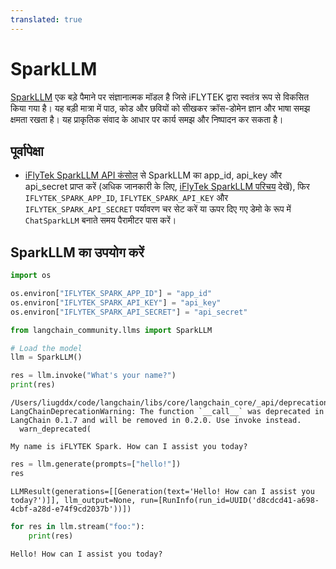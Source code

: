 ```yaml
---
translated: true
---
```


# SparkLLM

[SparkLLM](https://xinghuo.xfyun.cn/spark) एक बड़े पैमाने पर संज्ञानात्मक मॉडल है जिसे iFLYTEK द्वारा स्वतंत्र रूप से विकसित किया गया है।
यह बड़ी मात्रा में पाठ, कोड और छवियों को सीखकर क्रॉस-डोमेन ज्ञान और भाषा समझ क्षमता रखता है।
यह प्राकृतिक संवाद के आधार पर कार्य समझ और निष्पादन कर सकता है।

## पूर्वापेक्षा

- [iFlyTek SparkLLM API कंसोल](https://console.xfyun.cn/services/bm3) से SparkLLM का app_id, api_key और api_secret प्राप्त करें (अधिक जानकारी के लिए, [iFlyTek SparkLLM परिचय](https://xinghuo.xfyun.cn/sparkapi) देखें), फिर `IFLYTEK_SPARK_APP_ID`, `IFLYTEK_SPARK_API_KEY` और `IFLYTEK_SPARK_API_SECRET` पर्यावरण चर सेट करें या ऊपर दिए गए डेमो के रूप में `ChatSparkLLM` बनाते समय पैरामीटर पास करें।

## SparkLLM का उपयोग करें

```python
import os

os.environ["IFLYTEK_SPARK_APP_ID"] = "app_id"
os.environ["IFLYTEK_SPARK_API_KEY"] = "api_key"
os.environ["IFLYTEK_SPARK_API_SECRET"] = "api_secret"
```

```python
from langchain_community.llms import SparkLLM

# Load the model
llm = SparkLLM()

res = llm.invoke("What's your name?")
print(res)
```

```output
/Users/liugddx/code/langchain/libs/core/langchain_core/_api/deprecation.py:117: LangChainDeprecationWarning: The function `__call__` was deprecated in LangChain 0.1.7 and will be removed in 0.2.0. Use invoke instead.
  warn_deprecated(

My name is iFLYTEK Spark. How can I assist you today?
```

```python
res = llm.generate(prompts=["hello!"])
res
```

```output
LLMResult(generations=[[Generation(text='Hello! How can I assist you today?')]], llm_output=None, run=[RunInfo(run_id=UUID('d8cdcd41-a698-4cbf-a28d-e74f9cd2037b'))])
```

```python
for res in llm.stream("foo:"):
    print(res)
```

```output
Hello! How can I assist you today?
```
